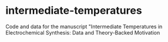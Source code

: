 # intermediate-temperatures
Code and data for the manuscript "Intermediate Temperatures in Electrochemical Synthesis: Data and Theory-Backed Motivation
